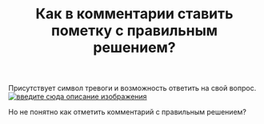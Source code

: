 ﻿---
title: "Как в комментарии ставить пометку с правильным решением?"
se.owner.user_id: 520350
se.owner.display_name: "Fail&#39;"
se.owner.link: "https://ru.meta.stackoverflow.com/users/520350/fail"
se.link: "https://ru.meta.stackoverflow.com/questions/12318/%d0%9a%d0%b0%d0%ba-%d0%b2-%d0%ba%d0%be%d0%bc%d0%bc%d0%b5%d0%bd%d1%82%d0%b0%d1%80%d0%b8%d0%b8-%d1%81%d1%82%d0%b0%d0%b2%d0%b8%d1%82%d1%8c-%d0%bf%d0%be%d0%bc%d0%b5%d1%82%d0%ba%d1%83-%d1%81-%d0%bf%d1%80%d0%b0%d0%b2%d0%b8%d0%bb%d1%8c%d0%bd%d1%8b%d0%bc-%d1%80%d0%b5%d1%88%d0%b5%d0%bd%d0%b8%d0%b5%d0%bc"
se.question_id: 12318
se.post_type: question
---
<p>Присутствует символ тревоги и возможность ответить на свой вопрос. <a href="https://i.stack.imgur.com/rakMh.jpg" rel="nofollow noreferrer"><img src="https://i.stack.imgur.com/rakMh.jpg" alt="введите сюда описание изображения" /></a></p>
<p>Но не понятно как отметить комментарий с правильным решением?</p>
